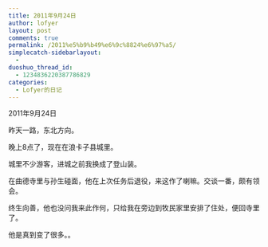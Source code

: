 ```yaml
---
title: 2011年9月24日
author: lofyer
layout: post
comments: true
permalink: /2011%e5%b9%b49%e6%9c%8824%e6%97%a5/
simplecatch-sidebarlayout:
  - 
duoshuo_thread_id:
  - 1234836220387786829
categories:
  - Lofyer的日记
---
```

2011年9月24日

昨天一路，东北方向。

晚上8点了，现在在浪卡子县城里。

城里不少游客，进城之前我换成了登山装。

在曲德寺里与孙生碰面，他在上次任务后退役，来这作了喇嘛。交谈一番，颇有领会。

终生向善，他也没问我来此作何，只给我在旁边到牧民家里安排了住处，便回寺里了。

他是真到变了很多。。

&nbsp;
